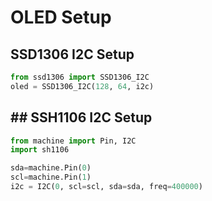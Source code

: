 # OLED Setup

## SSD1306 I2C Setup

```py
from ssd1306 import SSD1306_I2C
oled = SSD1306_I2C(128, 64, i2c)
```
## ## SSH1106 I2C Setup

```py
from machine import Pin, I2C
import sh1106

sda=machine.Pin(0)
scl=machine.Pin(1)
i2c = I2C(0, scl=scl, sda=sda, freq=400000)
```
